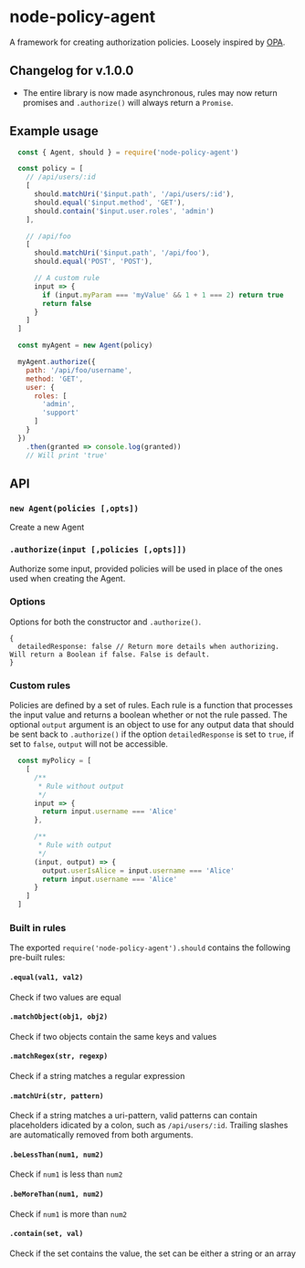 # node-policy-agent

A framework for creating authorization policies. Loosely inspired by [OPA](https://www.openpolicyagent.org).

## Changelog for v.1.0.0  
- The entire library is now made asynchronous, rules may now return promises and `.authorize()` will always return a `Promise`.

## Example usage

```javascript
  const { Agent, should } = require('node-policy-agent')

  const policy = [
    // /api/users/:id
    [
      should.matchUri('$input.path', '/api/users/:id'),
      should.equal('$input.method', 'GET'),
      should.contain('$input.user.roles', 'admin')
    ],

    // /api/foo
    [
      should.matchUri('$input.path', '/api/foo'),
      should.equal('POST', 'POST'),

      // A custom rule
      input => { 
        if (input.myParam === 'myValue' && 1 + 1 === 2) return true
        return false
      }
    ]
  ]

  const myAgent = new Agent(policy)

  myAgent.authorize({
    path: '/api/foo/username',
    method: 'GET',
    user: {
      roles: [
        'admin',
        'support'
      ]
    }
  })
    .then(granted => console.log(granted))
    // Will print 'true'
```

## API  

### `new Agent(policies [,opts])`  
Create a new Agent

### `.authorize(input [,policies [,opts]])`  
Authorize some input, provided policies will be used in place of the ones used when creating the Agent.

### Options  
Options for both the constructor and `.authorize()`.

```
{
  detailedResponse: false // Return more details when authorizing. Will return a Boolean if false. False is default.
}
```

### Custom rules  
Policies are defined by a set of rules. Each rule is a function that processes the input value and returns a boolean whether or not the rule passed. The optional `output` argument is an object to use for any output data that should be sent back to `.authorize()` if the option `detailedResponse` is set to `true`, if set to `false`, `output` will not be accessible.

```javascript
  const myPolicy = [
    [
      /**
       * Rule without output
       */
      input => {
        return input.username === 'Alice'
      },

      /**
       * Rule with output
       */
      (input, output) => {
        output.userIsAlice = input.username === 'Alice'
        return input.username === 'Alice'
      }
    ]
  ]
```

### Built in rules  
The exported `require('node-policy-agent').should` contains the following pre-built rules:

#### `.equal(val1, val2)`  
Check if two values are equal

#### `.matchObject(obj1, obj2)`  
Check if two objects contain the same keys and values

#### `.matchRegex(str, regexp)`  
Check if a string matches a regular expression

#### `.matchUri(str, pattern)`  
Check if a string matches a uri-pattern,
valid patterns can contain placeholders idicated by a colon, such as `/api/users/:id`. Trailing slashes are automatically removed from both arguments.

#### `.beLessThan(num1, num2)`  
Check if `num1` is less than `num2`

#### `.beMoreThan(num1, num2)`  
Check if `num1` is more than `num2`

#### `.contain(set, val)`  
Check if the set contains the value, the set can be either a string or an array